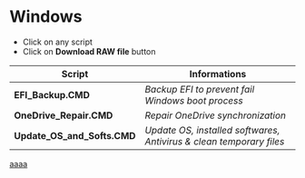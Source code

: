 # Windows

- Click on any script
- Click on **Download RAW file** button

| Script  | Informations |
| ------------- | ------------- |
| **EFI_Backup.CMD** | _Backup EFI to prevent fail Windows boot process_ |
| **OneDrive_Repair.CMD** | _Repair OneDrive synchronization_ |
| **Update_OS_and_Softs.CMD** | _Update OS, installed softwares, Antivirus & clean temporary files_ |


[aaaa](blob:https://raw.githubusercontent.com/TheKartman/Resources/main/System/Windows/.Data/EFI_BACKUP)
